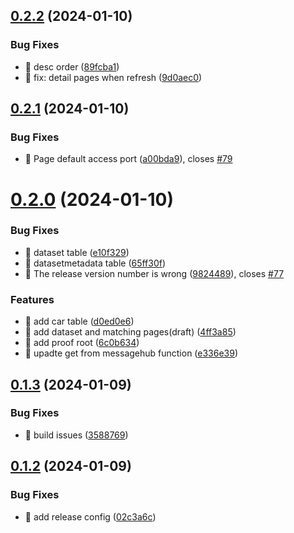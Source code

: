 

## [0.2.2](https://github.com/dataswap/explorer/compare/0.2.1...0.2.2) (2024-01-10)


### Bug Fixes

* 🐛 desc order ([89fcba1](https://github.com/dataswap/explorer/commit/89fcba157bebde0e9406b88e4cf7ed417d74d9fa))
* 🐛 fix: detail pages when refresh ([9d0aec0](https://github.com/dataswap/explorer/commit/9d0aec05fa0007b9fe3a543133634000dc34bb03))

## [0.2.1](https://github.com/dataswap/explorer/compare/0.2.0...0.2.1) (2024-01-10)


### Bug Fixes

* 🐛 Page default access port ([a00bda9](https://github.com/dataswap/explorer/commit/a00bda90bb208eec1e45d2941b68a46c22b00d9f)), closes [#79](https://github.com/dataswap/explorer/issues/79)

# [0.2.0](https://github.com/dataswap/explorer/compare/0.1.3...0.2.0) (2024-01-10)


### Bug Fixes

* 🐛 dataset table ([e10f329](https://github.com/dataswap/explorer/commit/e10f329af6f08c19909f081fe8e197e18c14e2aa))
* 🐛 datasetmetadata table ([65ff30f](https://github.com/dataswap/explorer/commit/65ff30f555e5e7665dbbeb45b65b9ccecbffd15b))
* 🐛 The release version number is wrong ([9824489](https://github.com/dataswap/explorer/commit/98244897bf0b1accb7c95ffbaed38a1853c21a51)), closes [#77](https://github.com/dataswap/explorer/issues/77)


### Features

* 🎸 add car table ([d0ed0e6](https://github.com/dataswap/explorer/commit/d0ed0e6488887fa9b3eac64b8316a73a3a1746b0))
* 🎸 add dataset and matching pages(draft) ([4ff3a85](https://github.com/dataswap/explorer/commit/4ff3a8504ee6d47d8a7da998e9d92125b3d9df60))
* 🎸 add proof root ([6c0b634](https://github.com/dataswap/explorer/commit/6c0b63458192404c2c45254e36239f359a24bef9))
* 🎸 upadte get from messagehub function ([e336e39](https://github.com/dataswap/explorer/commit/e336e39c4f4f2090f24f0b441bbf1959cee2e43c))

## [0.1.3](https://github.com/dataswap/explorer/compare/0.1.2...0.1.3) (2024-01-09)


### Bug Fixes

* 🐛 build issues ([3588769](https://github.com/dataswap/explorer/commit/35887693771f61cfe2bcff314f8e88507a236a69))

## [0.1.2](https://github.com/dataswap/explorer/compare/0.1.1...0.1.2) (2024-01-09)


### Bug Fixes

* 🐛 add release config ([02c3a6c](https://github.com/dataswap/explorer/commit/02c3a6cebd6b0a845184eaecff461fb82b05bbb5))

